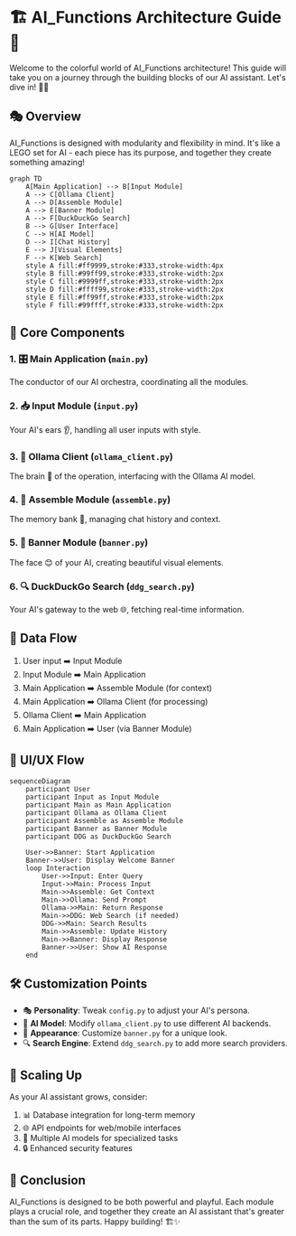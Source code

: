 # 🏗️ AI_Functions Architecture Guide 🌈

Welcome to the colorful world of AI_Functions architecture! This guide will take you on a journey through the building blocks of our AI assistant. Let's dive in! 🏊‍♂️

## 🎭 Overview

AI_Functions is designed with modularity and flexibility in mind. It's like a LEGO set for AI - each piece has its purpose, and together they create something amazing!

```mermaid
graph TD
    A[Main Application] --> B[Input Module]
    A --> C[Ollama Client]
    A --> D[Assemble Module]
    A --> E[Banner Module]
    A --> F[DuckDuckGo Search]
    B --> G[User Interface]
    C --> H[AI Model]
    D --> I[Chat History]
    E --> J[Visual Elements]
    F --> K[Web Search]
    style A fill:#ff9999,stroke:#333,stroke-width:4px
    style B fill:#99ff99,stroke:#333,stroke-width:2px
    style C fill:#9999ff,stroke:#333,stroke-width:2px
    style D fill:#ffff99,stroke:#333,stroke-width:2px
    style E fill:#ff99ff,stroke:#333,stroke-width:2px
    style F fill:#99ffff,stroke:#333,stroke-width:2px
```

## 🧱 Core Components

### 1. 🎛️ Main Application (`main.py`)
The conductor of our AI orchestra, coordinating all the modules.

### 2. 📥 Input Module (`input.py`)
Your AI's ears 👂, handling all user inputs with style.

### 3. 🤖 Ollama Client (`ollama_client.py`)
The brain 🧠 of the operation, interfacing with the Ollama AI model.

### 4. 🧩 Assemble Module (`assemble.py`)
The memory bank 💾, managing chat history and context.

### 5. 🎨 Banner Module (`banner.py`)
The face 😊 of your AI, creating beautiful visual elements.

### 6. 🔍 DuckDuckGo Search (`ddg_search.py`)
Your AI's gateway to the web 🌐, fetching real-time information.

## 🔄 Data Flow

1. User input ➡️ Input Module
2. Input Module ➡️ Main Application
3. Main Application ➡️ Assemble Module (for context)
4. Main Application ➡️ Ollama Client (for processing)
5. Ollama Client ➡️ Main Application
6. Main Application ➡️ User (via Banner Module)

## 🎨 UI/UX Flow

```mermaid
sequenceDiagram
    participant User
    participant Input as Input Module
    participant Main as Main Application
    participant Ollama as Ollama Client
    participant Assemble as Assemble Module
    participant Banner as Banner Module
    participant DDG as DuckDuckGo Search

    User->>Banner: Start Application
    Banner->>User: Display Welcome Banner
    loop Interaction
        User->>Input: Enter Query
        Input->>Main: Process Input
        Main->>Assemble: Get Context
        Main->>Ollama: Send Prompt
        Ollama->>Main: Return Response
        Main->>DDG: Web Search (if needed)
        DDG->>Main: Search Results
        Main->>Assemble: Update History
        Main->>Banner: Display Response
        Banner->>User: Show AI Response
    end
```

## 🛠️ Customization Points

- 🎭 **Personality**: Tweak `config.py` to adjust your AI's persona.
- 🧠 **AI Model**: Modify `ollama_client.py` to use different AI backends.
- 🌈 **Appearance**: Customize `banner.py` for a unique look.
- 🔍 **Search Engine**: Extend `ddg_search.py` to add more search providers.

## 🚀 Scaling Up

As your AI assistant grows, consider:

1. 📊 Database integration for long-term memory
2. 🌐 API endpoints for web/mobile interfaces
3. 🧠 Multiple AI models for specialized tasks
4. 🔒 Enhanced security features

## 🎉 Conclusion

AI_Functions is designed to be both powerful and playful. Each module plays a crucial role, and together they create an AI assistant that's greater than the sum of its parts. Happy building! 🏗️✨
